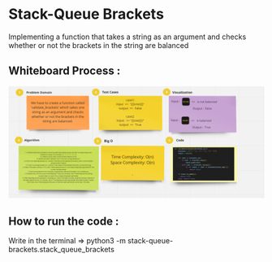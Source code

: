 # Stack-Queue Brackets

Implementing a function that takes a string as an argument and checks whether or not the brackets in the string are balanced

## Whiteboard Process :

![stack-queue-brackets](./brackets.png)

## How to run the code :

Write in the terminal => python3 -m stack-queue-brackets.stack_queue_brackets